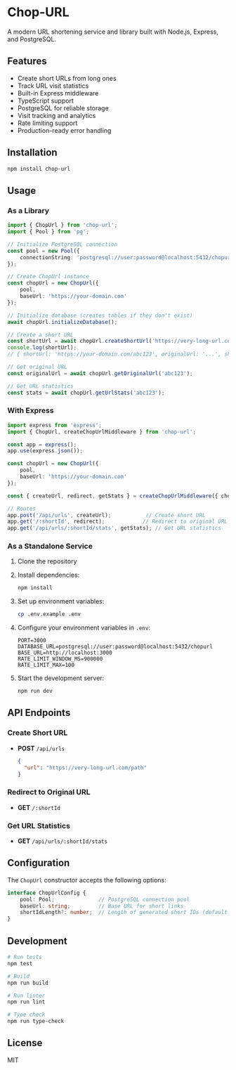 # Chop-URL

A modern URL shortening service and library built with Node.js, Express, and PostgreSQL.

## Features

- Create short URLs from long ones
- Track URL visit statistics
- Built-in Express middleware
- TypeScript support
- PostgreSQL for reliable storage
- Visit tracking and analytics
- Rate limiting support
- Production-ready error handling

## Installation

```bash
npm install chop-url
```

## Usage

### As a Library

```typescript
import { ChopUrl } from 'chop-url';
import { Pool } from 'pg';

// Initialize PostgreSQL connection
const pool = new Pool({
    connectionString: 'postgresql://user:password@localhost:5432/chopurl'
});

// Create ChopUrl instance
const chopUrl = new ChopUrl({
    pool,
    baseUrl: 'https://your-domain.com'
});

// Initialize database (creates tables if they don't exist)
await chopUrl.initializeDatabase();

// Create a short URL
const shortUrl = await chopUrl.createShortUrl('https://very-long-url.com/path');
console.log(shortUrl);
// { shortUrl: 'https://your-domain.com/abc123', originalUrl: '...', shortId: 'abc123' }

// Get original URL
const originalUrl = await chopUrl.getOriginalUrl('abc123');

// Get URL statistics
const stats = await chopUrl.getUrlStats('abc123');
```

### With Express

```typescript
import express from 'express';
import { ChopUrl, createChopUrlMiddleware } from 'chop-url';

const app = express();
app.use(express.json());

const chopUrl = new ChopUrl({
    pool,
    baseUrl: 'https://your-domain.com'
});

const { createUrl, redirect, getStats } = createChopUrlMiddleware({ chopUrl });

// Routes
app.post('/api/urls', createUrl);           // Create short URL
app.get('/:shortId', redirect);            // Redirect to original URL
app.get('/api/urls/:shortId/stats', getStats); // Get URL statistics
```

### As a Standalone Service

1. Clone the repository
2. Install dependencies:
   ```bash
   npm install
   ```

3. Set up environment variables:
   ```bash
   cp .env.example .env
   ```

4. Configure your environment variables in `.env`:
   ```
   PORT=3000
   DATABASE_URL=postgresql://user:password@localhost:5432/chopurl
   BASE_URL=http://localhost:3000
   RATE_LIMIT_WINDOW_MS=900000
   RATE_LIMIT_MAX=100
   ```

5. Start the development server:
   ```bash
   npm run dev
   ```

## API Endpoints

### Create Short URL
- **POST** `/api/urls`
  ```json
  {
    "url": "https://very-long-url.com/path"
  }
  ```

### Redirect to Original URL
- **GET** `/:shortId`

### Get URL Statistics
- **GET** `/api/urls/:shortId/stats`

## Configuration

The `ChopUrl` constructor accepts the following options:

```typescript
interface ChopUrlConfig {
    pool: Pool;              // PostgreSQL connection pool
    baseUrl: string;         // Base URL for short links
    shortIdLength?: number;  // Length of generated short IDs (default: 8)
}
```

## Development

```bash
# Run tests
npm test

# Build
npm run build

# Run linter
npm run lint

# Type check
npm run type-check
```

## License

MIT 